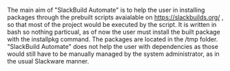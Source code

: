 The main aim of "SlackBuild Automate" is to help the user in installing packages through the prebuilt scripts avaialable on https://slackbuilds.org/ , so that most of the project would be executed by the script.
It is written in bash so nothing particual, as of now the user must install the built package with the installpkg command. 
The packages are located in the /tmp folder.
"SlackBuild Automate" does not help the user with dependencies as those would still have to be manually managed by the system administrator, as in the usual Slackware manner.

